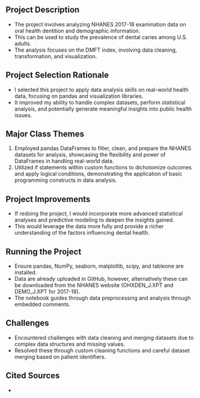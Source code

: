## Project Description
* The project involves analyzing NHANES 2017-18 examination data on oral health dentition and demographic information.
* This can be used to study the prevalence of dental caries among U.S. adults.
* The analysis focuses on the DMFT index, involving data cleaning, transformation, and visualization.

## Project Selection Rationale
* I selected this project to apply data analysis skills on real-world health data, focusing on pandas and visualization libraries.
* It improved my ability to handle complex datasets, perform statistical analysis, and potentially generate meaningful insights into public health issues.

## Major Class Themes
1. Employed pandas DataFrames to filter, clean, and prepare the NHANES datasets for analysis, showcasing the flexibility and power of DataFrames in handling real-world data.
2. Utilized if statements within custom functions to dichotomize outcomes and apply logical conditions, demonstrating the application of basic programming constructs in data analysis.

## Project Improvements
* If redoing the project, I would incorporate more advanced statistical analyses and predictive modeling to deepen the insights gained.
* This would leverage the data more fully and provide a richer understanding of the factors influencing dental health.

## Running the Project
* Ensure pandas, NumPy, seaborn, matplotlib, scipy, and tableone are installed.
* Data are already uploaded in GitHub, however, alternatively these can be downloaded from the NHANES website (OHXDEN_J.XPT and DEMO_J.XPT for 2017-18).
* The notebook guides through data preprocessing and analysis through embedded comments.

## Challenges
* Encountered challenges with data cleaning and merging datasets due to complex data structures and missing values.
* Resolved these through custom cleaning functions and careful dataset merging based on patient identifiers.

## Cited Sources
* 
